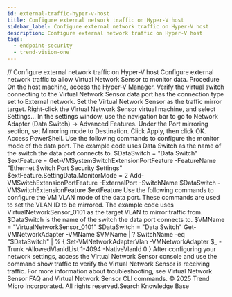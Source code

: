 ```yaml
---
id: external-traffic-hyper-v-host
title: Configure external network traffic on Hyper-V host
sidebar_label: Configure external network traffic on Hyper-V host
description: Configure external network traffic on Hyper-V host
tags:
  - endpoint-security
  - trend-vision-one
---
```


/*<![CDATA[*/ $('#title').html($('meta[name=map-description]').attr('content')); /*]]>*/ Configure external network traffic on Hyper-V host Configure external network traffic to allow Virtual Network Sensor to monitor data. Procedure On the host machine, access the Hyper-V Manager. Verify the virtual switch connecting to the Virtual Network Sensor data port has the connection type set to External network. Set the Virtual Network Sensor as the traffic mirror target. Right-click the Virtual Network Sensor virtual machine, and select Settings... In the settings window, use the navigation bar to go to Network Adapter (Data Switch) → Advanced Features. Under the Port mirroring section, set Mirroring mode to Destination. Click Apply, then click OK. Access PowerShell. Use the following commands to configure the monitor mode of the data port. The example code uses Data Switch as the name of the switch the data port connects to. $DataSwitch = "Data Switch" $extFeature = Get-VMSystemSwitchExtensionPortFeature -FeatureName "Ethernet Switch Port Security Settings" $extFeature.SettingData.MonitorMode = 2 Add-VMSwitchExtensionPortFeature -ExternalPort -SwitchName $DataSwitch -VMSwitchExtensionFeature $extFeature Use the following commands to configure the VM VLAN mode of the data port. These commands are used to set the VLAN ID to be mirrored. The example code uses VirtualNetworkSensor_0101 as the target VLAN to mirror traffic from. $DataSwitch is the name of the switch the data port connects to. $VMName = "VirtualNetworkSensor_0101" $DataSwitch = "Data Switch" Get-VMNetworkAdapter -VMName $VMName | ? SwitchName -eq "$DataSwitch" | % { Set-VMNetworkAdapterVlan -VMNetworkAdapter $_ -Trunk -AllowedVlanIdList 1-4094 -NativeVlanId 0 } After configuring your network settings, access the Virtual Network Sensor console and use the command show traffic to verify the Virtual Network Sensor is receiving traffic. For more information about troubleshooting, see Virtual Network Sensor FAQ and Virtual Network Sensor CLI commands. © 2025 Trend Micro Incorporated. All rights reserved.Search Knowledge Base